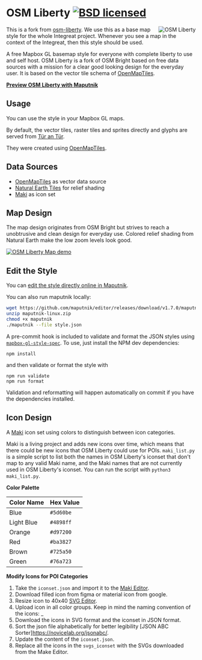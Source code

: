 # OSM Liberty [![BSD licensed](https://img.shields.io/badge/license-BSD-blue.svg)](https://github.com/maputnik/osm-liberty/blob/gh-pages/LICENSE.md)

<img align="right" alt="OSM Liberty" src="logo.png" />

This is a fork from [osm-liberty](https://github.com/maputnik/osm-liberty). We use this as a base map style for the whole Integreat project. Whenever you see a map in the context of the Integreat, then this style should be used.

A free Mapbox GL basemap style for everyone with complete liberty to use and self host. OSM Liberty is a fork of OSM Bright based on free data sources with a mission for a clear good looking design for the everyday user. It is based on the vector tile schema of [OpenMapTiles](https://github.com/openmaptiles/openmaptiles).

**[Preview OSM Liberty with Maputnik](https://maputnik.github.io/editor/?style=https://integreat.github.io/integreat-maplibre-style/style.json)**

## Usage

You can use the style in your Mapbox GL maps.

By default, the vector tiles, raster tiles and sprites directly and glyphs are served from [Tür an Tür](https://maps.tuerantuer.org).


They were created using [OpenMapTiles](https://github.com/openmaptiles/openmaptiles).


## Data Sources

- [OpenMapTiles](http://openmaptiles.org/) as vector data source
- [Natural Earth Tiles](https://klokantech.github.io/naturalearthtiles/) for relief shading
- [Maki](https://www.mapbox.com/maki-icons/) as icon set

## Map Design

The map design originates from OSM Bright but strives to reach a unobtrusive and clean design for everyday use.
Colored relief shading from Natural Earth make the low zoom levels look good.

[![OSM Liberty Map demo](demo/zoom.gif)](demo/zoom.gif)

## Edit the Style

You can [edit the style directly online in Maputnik](https://maputnik.github.io/editor?style=https://integreat.github.io/integreat-maplibre-style/style.json).

You can also run maputnik locally:

```bash
wget https://github.com/maputnik/editor/releases/download/v1.7.0/maputnik-linux.zip
unzip maputnik-linux.zip
chmod +x maputnik
./maputnik --file style.json
```

A pre-commit hook is included to validate and format the JSON styles using
[`mapbox-gl-style-spec`](https://www.npmjs.com/package/@mapbox/mapbox-gl-style-spec).
To use, just install the NPM dev dependencies:
```
npm install
```
and then validate or format the style with
```
npm run validate
npm run format
```

Validation and reformatting will happen automatically on commit if you have the
dependencies installed.

## Icon Design

A [Maki](https://github.com/mapbox/maki) icon set using colors to distinguish between icon categories.

Maki is a living project and adds new icons over time, which means that there
could be new icons that OSM Liberty could use for POIs. `maki_list.py` is a
simple script to list both the names in OSM Liberty's iconset that don't map to
any valid Maki name, and the Maki names that are not currently used in OSM
Liberty's iconset. You can run the script with `python3 maki_list.py`.

**Color Palette**

Color Name   | Hex Value
-------------|----------
Blue         | `#5d60be`
Light Blue   | `#4898ff`
Orange       | `#d97200`
Red          | `#ba3827`
Brown        | `#725a50`
Green        | `#76a723`

**Modify Icons for POI Categories**

1. Take the `iconset.json` and import it to the [Maki Editor](https://www.mapbox.com/maki-icons/editor/).
2. Download filled icon from figma or material icon from google.
3. Resize icon to 40x40 [SVG Editor](https://editor.method.ac/).
4. Upload icon in all color groups. Keep in mind the naming convention of the icons: <name>_<hex>
5. Download the icons in SVG format and the iconset in JSON format.
6. Sort the json file alphabetically for better legibility [JSON ABC Sorter]https://novicelab.org/jsonabc/.
7. Update the content of the `iconset.json`.
8. Replace all the icons in the `svgs_iconset` with the SVGs downloaded from the Make Editor.
